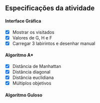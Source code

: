 ## Especificações da atividade

#### Interface Gráfica
- [x] Mostrar os visitados
- [x] Valores de G, H e F
- [x] Carregar 3 labirintos e desenhar manual

#### Algoritmo A*
- [x] Distância de Manhattan
- [x] Distância diagonal
- [x] Distância euclidiana
- [x] Múltiplos objetivos

#### Algoritmo Guloso